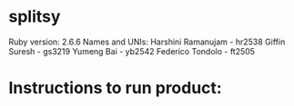 # splitsy
Ruby version: 2.6.6
Names and UNIs:
Harshini Ramanujam - hr2538
Giffin Suresh - gs3219
Yumeng Bai - yb2542
Federico Tondolo - ft2505

# Instructions to run product:
